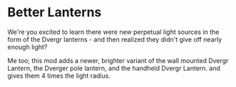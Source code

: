 # Better Lanterns




We're you excited to learn there were new perpetual light sources in the form of the Dvergr lanterns - and then realized they didn't give off nearly enough light?  

Me too; this mod adds a newer, brighter variant of the wall mounted Dvergr Lantern, the Dverger pole lantern, and the handheld Dvergr Lantern. and gives them 4 times the light radius. 